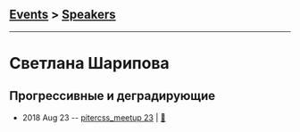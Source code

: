## [Events](../README.md) > [Speakers](../speakers.md)
---

# Светлана Шарипова

## Прогрессивные и деградирующие
- 2018 Aug 23 -- [pitercss_meetup 23](https://www.youtube.com/watch?v=9EbRFPVVHvk)  | [:notebook:](https://pitercss.ru/23/pres/prog-grids.pdf)  
